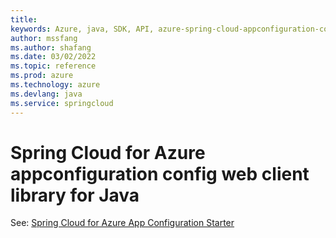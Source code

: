 ```yaml
---
title: 
keywords: Azure, java, SDK, API, azure-spring-cloud-appconfiguration-config-web, springcloud
author: mssfang
ms.author: shafang
ms.date: 03/02/2022
ms.topic: reference
ms.prod: azure
ms.technology: azure
ms.devlang: java
ms.service: springcloud
---
```

# Spring Cloud for Azure appconfiguration config web client library for Java

See: [Spring Cloud for Azure App Configuration Starter](https://github.com/Azure/azure-sdk-for-java/tree/azure-spring-cloud-appconfiguration-config-web_2.4.0/sdk/appconfiguration/azure-spring-cloud-starter-appconfiguration-config)
